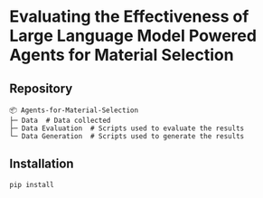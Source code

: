# Evaluating the Effectiveness of Large Language Model Powered Agents for Material Selection

## Repository

```
📦 Agents-for-Material-Selection
├─ Data  # Data collected
├─ Data Evaluation  # Scripts used to evaluate the results
└─ Data Generation  # Scripts used to generate the results
```

## Installation

```
pip install
```
